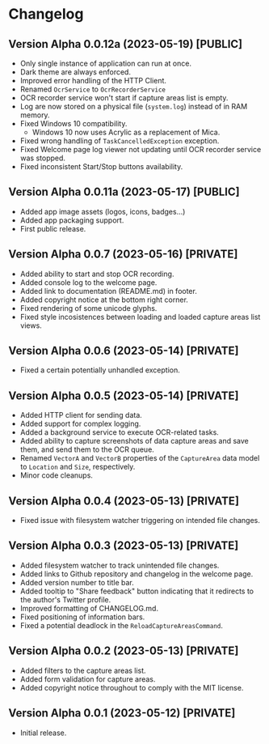 ﻿# Changelog

## Version Alpha 0.0.12a (2023-05-19) [PUBLIC]
* Only single instance of application can run at once.
* Dark theme are always enforced.
* Improved error handling of the HTTP Client.
* Renamed `OcrService` to `OcrRecorderService` 
* OCR recorder service won't start if capture areas list is empty.
* Log are now stored on a physical file (`system.log`) instead of in RAM memory.
* Fixed Windows 10 compatibility.
	* Windows 10 now uses Acrylic as a replacement of Mica.
* Fixed wrong handling of `TaskCancelledException` exception.
* Fixed Welcome page log viewer not updating until OCR recorder service was stopped.
* Fixed inconsistent Start/Stop buttons availability.

## Version Alpha 0.0.11a (2023-05-17) [PUBLIC]
* Added app image assets (logos, icons, badges...)
* Added app packaging support.
* First public release.

## Version Alpha 0.0.7 (2023-05-16) [PRIVATE]
* Added ability to start and stop OCR recording.
* Added console log to the welcome page.
* Added link to documentation (README.md) in footer.
* Added copyright notice at the bottom right corner.
* Fixed rendering of some unicode glyphs.
* Fixed style incosistences between loading and loaded capture areas list views.

## Version Alpha 0.0.6 (2023-05-14) [PRIVATE]
* Fixed a certain potentially unhandled exception.

## Version Alpha 0.0.5 (2023-05-14) [PRIVATE]
* Added HTTP client for sending data.
* Added support for complex logging.
* Added a background service to execute OCR-related tasks.
* Added ability to capture screenshots of data capture areas and save them, and send them to the OCR queue.
* Renamed `VectorA` and `VectorB` properties of the `CaptureArea` data model to `Location` and `Size`, respectively.
* Minor code cleanups.

## Version Alpha 0.0.4 (2023-05-13) [PRIVATE]
* Fixed issue with filesystem watcher triggering on intended file changes.

## Version Alpha 0.0.3 (2023-05-13) [PRIVATE]
* Added filesystem watcher to track unintended file changes.
* Added links to Github repository and changelog in the welcome page.
* Added version number to title bar.
* Added tooltip to "Share feedback" button indicating that it redirects to the author's Twitter profile.
* Improved formatting of CHANGELOG.md.
* Fixed positioning of information bars.
* Fixed a potential deadlock in the `ReloadCaptureAreasCommand`.

## Version Alpha 0.0.2 (2023-05-13) [PRIVATE]
* Added filters to the capture areas list.
* Added form validation for capture areas.
* Added copyright notice throughout to comply with the MIT license.

## Version Alpha 0.0.1 (2023-05-12) [PRIVATE]
* Initial release.

